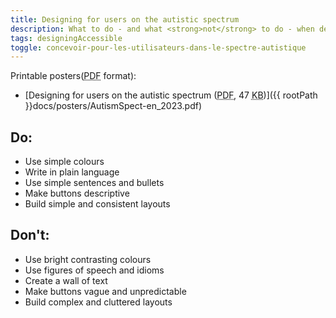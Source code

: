 ```yaml
---
title: Designing for users on the autistic spectrum
description: What to do - and what <strong>not</strong> to do - when designing for users on the autistic spectrum.
tags: designingAccessible
toggle: concevoir-pour-les-utilisateurs-dans-le-spectre-autistique
---
```


Printable posters(<abbr title="Portable Document Format">PDF</abbr> format):

- [Designing for users on the autistic spectrum (<abbr title="Portable Document Format">PDF</abbr>, 47 <abbr title="KiloByte">KB</abbr>)]({{ rootPath }}docs/posters/AutismSpect-en_2023.pdf)

<div class="row">
<div class="col-md-6">

## Do:

- Use simple colours
- Write in plain language
- Use simple sentences and bullets
- Make buttons descriptive
- Build simple and consistent layouts

</div>
<div class="col-md-6">

## Don't:

- Use bright contrasting colours
- Use figures of speech and idioms
- Create a wall of text
- Make buttons vague and unpredictable
- Build complex and cluttered layouts

</div>
</div>
